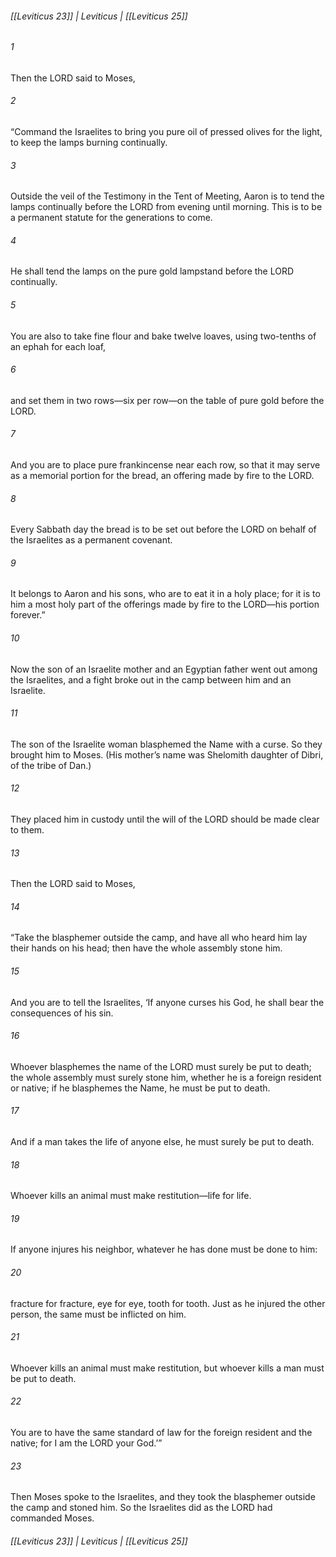 ###### [[Leviticus 23]] | Leviticus | [[Leviticus 25]]

###### 1
Then the LORD said to Moses,
###### 2
“Command the Israelites to bring you pure oil of pressed olives for the light, to keep the lamps burning continually.
###### 3
Outside the veil of the Testimony in the Tent of Meeting, Aaron is to tend the lamps continually before the LORD from evening until morning. This is to be a permanent statute for the generations to come.
###### 4
He shall tend the lamps on the pure gold lampstand before the LORD continually.
###### 5
You are also to take fine flour and bake twelve loaves, using two-tenths of an ephah for each loaf,
###### 6
and set them in two rows—six per row—on the table of pure gold before the LORD.
###### 7
And you are to place pure frankincense near each row, so that it may serve as a memorial portion for the bread, an offering made by fire to the LORD.
###### 8
Every Sabbath day the bread is to be set out before the LORD on behalf of the Israelites as a permanent covenant.
###### 9
It belongs to Aaron and his sons, who are to eat it in a holy place; for it is to him a most holy part of the offerings made by fire to the LORD—his portion forever.”
###### 10
Now the son of an Israelite mother and an Egyptian father went out among the Israelites, and a fight broke out in the camp between him and an Israelite.
###### 11
The son of the Israelite woman blasphemed the Name with a curse. So they brought him to Moses. (His mother’s name was Shelomith daughter of Dibri, of the tribe of Dan.)
###### 12
They placed him in custody until the will of the LORD should be made clear to them.
###### 13
Then the LORD said to Moses,
###### 14
“Take the blasphemer outside the camp, and have all who heard him lay their hands on his head; then have the whole assembly stone him.
###### 15
And you are to tell the Israelites, ‘If anyone curses his God, he shall bear the consequences of his sin.
###### 16
Whoever blasphemes the name of the LORD must surely be put to death; the whole assembly must surely stone him, whether he is a foreign resident or native; if he blasphemes the Name, he must be put to death.
###### 17
And if a man takes the life of anyone else, he must surely be put to death.
###### 18
Whoever kills an animal must make restitution—life for life.
###### 19
If anyone injures his neighbor, whatever he has done must be done to him:
###### 20
fracture for fracture, eye for eye, tooth for tooth. Just as he injured the other person, the same must be inflicted on him.
###### 21
Whoever kills an animal must make restitution, but whoever kills a man must be put to death.
###### 22
You are to have the same standard of law for the foreign resident and the native; for I am the LORD your God.’”
###### 23
Then Moses spoke to the Israelites, and they took the blasphemer outside the camp and stoned him. So the Israelites did as the LORD had commanded Moses.

###### [[Leviticus 23]] | Leviticus | [[Leviticus 25]]
